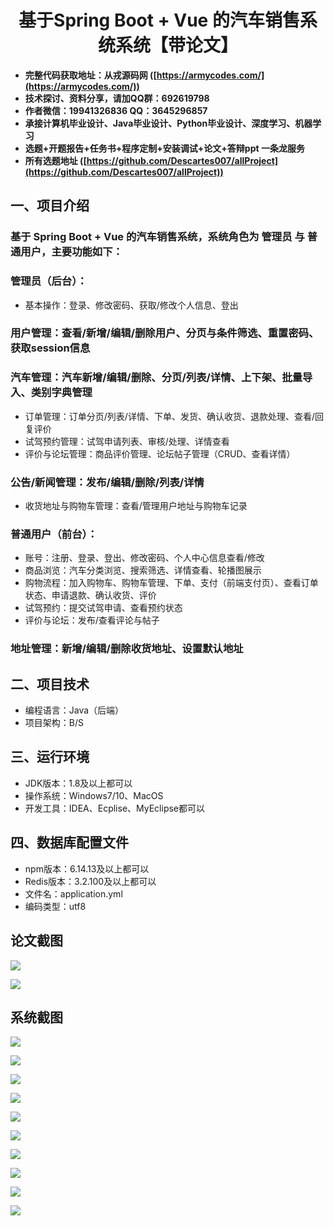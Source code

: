 <h1 align="center">基于Spring Boot + Vue 的汽车销售系统系统【带论文】</h1></p>

- <b>完整代码获取地址：从戎源码网 ([https://armycodes.com/](https://armycodes.com/))</b>
- <b>技术探讨、资料分享，请加QQ群：692619798</b>
- <b>作者微信：19941326836  QQ：3645296857</b>
- <b>承接计算机毕业设计、Java毕业设计、Python毕业设计、深度学习、机器学习</b>
- <b>选题+开题报告+任务书+程序定制+安装调试+论文+答辩ppt 一条龙服务</b>
- <b>所有选题地址 ([https://github.com/Descartes007/allProject](https://github.com/Descartes007/allProject)) </b>

## 一、项目介绍

### 基于 Spring Boot + Vue 的汽车销售系统，系统角色为 管理员 与 普通用户，主要功能如下：
### 管理员（后台）：
- 基本操作：登录、修改密码、获取/修改个人信息、登出
### 用户管理：查看/新增/编辑/删除用户、分页与条件筛选、重置密码、获取session信息
### 汽车管理：汽车新增/编辑/删除、分页/列表/详情、上下架、批量导入、类别字典管理
- 订单管理：订单分页/列表/详情、下单、发货、确认收货、退款处理、查看/回复评价
- 试驾预约管理：试驾申请列表、审核/处理、详情查看
- 评价与论坛管理：商品评价管理、论坛帖子管理（CRUD、查看详情）
### 公告/新闻管理：发布/编辑/删除/列表/详情
- 收货地址与购物车管理：查看/管理用户地址与购物车记录
### 普通用户（前台）：
- 账号：注册、登录、登出、修改密码、个人中心信息查看/修改
- 商品浏览：汽车分类浏览、搜索筛选、详情查看、轮播图展示
- 购物流程：加入购物车、购物车管理、下单、支付（前端支付页）、查看订单状态、申请退款、确认收货、评价
- 试驾预约：提交试驾申请、查看预约状态
- 评价与论坛：发布/查看评论与帖子
### 地址管理：新增/编辑/删除收货地址、设置默认地址

## 二、项目技术

- 编程语言：Java（后端）
- 项目架构：B/S


## 三、运行环境

- JDK版本：1.8及以上都可以
- 操作系统：Windows7/10、MacOS
- 开发工具：IDEA、Ecplise、MyEclipse都可以

## 四、数据库配置文件

- npm版本：6.14.13及以上都可以
- Redis版本：3.2.100及以上都可以
- 文件名：application.yml
- 编码类型：utf8

## 论文截图

![](screenshot/1.png)

![](screenshot/2.png)

## 系统截图

![](screenshot/3.png)

![](screenshot/4.png)

![](screenshot/5.png)

![](screenshot/6.png)

![](screenshot/7.png)

![](screenshot/8.png)

![](screenshot/9.png)

![](screenshot/10.png)

![](screenshot/11.png)

![](screenshot/12.png)